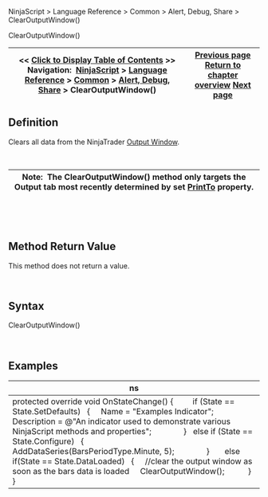 ﻿


NinjaScript \> Language Reference \> Common \> Alert, Debug, Share \> ClearOutputWindow()






















ClearOutputWindow()







| \<\< [Click to Display Table of Contents](clearoutputwindow.md) \>\> **Navigation:**     [NinjaScript](ninjascript.md) \> [Language Reference](language_reference_wip.md) \> [Common](common.md) \> [Alert, Debug, Share](alert__debugging_and_sharing.md) \> ClearOutputWindow() | [Previous page](alert.md) [Return to chapter overview](alert__debugging_and_sharing.md) [Next page](log.md) |
| --- | --- |











## Definition


Clears all data from the NinjaTrader [Output Window](output.md).  


 




| Note:  The ClearOutputWindow() method only targets the Output tab most recently determined by set [PrintTo](printto.md) property. |
| --- |



 


 


## Method Return Value


This method does not return a value.


 


## Syntax


ClearOutputWindow()


 


## Examples




| ns |
| --- |
| protected override void OnStateChange() {          if (State \=\= State.SetDefaults)    {      Name \= "Examples Indicator";         Description \= @"An indicator used to demonstrate various NinjaScript methods and properties";                }    else if (State \=\= State.Configure)    {                  AddDataSeries(BarsPeriodType.Minute, 5);                }           else if(State \=\= State.DataLoaded)    {      //clear the output window as soon as the bars data is loaded      ClearOutputWindow();             } } |









